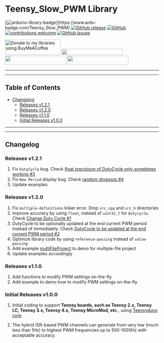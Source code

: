 # Teensy_Slow_PWM Library

[![arduino-library-badge](https://www.ardu-badge.com/badge/Teensy_Slow_PWM.svg?)](https://www.ardu-badge.com/Teensy_Slow_PWM)
[![GitHub release](https://img.shields.io/github/release/khoih-prog/Teensy_Slow_PWM.svg)](https://github.com/khoih-prog/Teensy_Slow_PWM/releases)
[![GitHub](https://img.shields.io/github/license/mashape/apistatus.svg)](https://github.com/khoih-prog/Teensy_Slow_PWM/blob/main/LICENSE)
[![contributions welcome](https://img.shields.io/badge/contributions-welcome-brightgreen.svg?style=flat)](#Contributing)
[![GitHub issues](https://img.shields.io/github/issues/khoih-prog/Teensy_Slow_PWM.svg)](http://github.com/khoih-prog/Teensy_Slow_PWM/issues)

<a href="https://www.buymeacoffee.com/khoihprog6" title="Donate to my libraries using BuyMeACoffee"><img src="https://cdn.buymeacoffee.com/buttons/v2/default-yellow.png" alt="Donate to my libraries using BuyMeACoffee" style="height: 50px !important;width: 181px !important;" ></a>
<a href="https://www.buymeacoffee.com/khoihprog6" title="Donate to my libraries using BuyMeACoffee"><img src="https://img.shields.io/badge/buy%20me%20a%20coffee-donate-orange.svg?logo=buy-me-a-coffee&logoColor=FFDD00" style="height: 20px !important;width: 200px !important;" ></a>
<a href="https://profile-counter.glitch.me/khoih-prog/count.svg" title="Total khoih-prog Visitor count"><img src="https://profile-counter.glitch.me/khoih-prog/count.svg" style="height: 30px;width: 200px;"></a>
<a href="https://profile-counter.glitch.me/khoih-prog-Teensy_Slow_PWM/count.svg" title="Teensy_Slow_PWM Visitor count"><img src="https://profile-counter.glitch.me/khoih-prog-Teensy_Slow_PWM/count.svg" style="height: 30px;width: 200px;"></a>


---
---

## Table of Contents

* [Changelog](#changelog)
  * [Releases v1.2.1](#releases-v121)
  * [Releases v1.2.0](#releases-v120)
  * [Releases v1.1.0](#releases-v110)
  * [Initial Releases v1.0.0](#Initial-Releases-v100)

---
---

## Changelog

### Releases v1.2.1

1. Fix `DutyCycle` bug. Check [float precisison of DutyCycle only sometimes working #3](https://github.com/khoih-prog/SAMD_Slow_PWM/issues/3)
2. Fix `New Period` display bug. Check [random dropouts #4](https://github.com/khoih-prog/SAMD_Slow_PWM/issues/4)
3. Update examples

### Releases v1.2.0

1. Fix `multiple-definitions` linker error. Drop `src_cpp` and `src_h` directories
2. Improve accuracy by using `float`, instead of `uint32_t` for `dutycycle`. Check [Change Duty Cycle #1](https://github.com/khoih-prog/ESP8266_PWM/issues/1#issuecomment-1024969658)
3. DutyCycle to be optionally updated at the end current PWM period instead of immediately. Check [DutyCycle to be updated at the end current PWM period #2](https://github.com/khoih-prog/ESP8266_PWM/issues/2)
4. Optimize library code by using `reference-passing` instead of `value-passing`
5. Add example [multiFileProject](examples/multiFileProject) to demo for multiple-file project
6. Update examples accordingly


### Releases v1.1.0

1. Add functions to modify PWM settings on-the-fly
2. Add example to demo how to modify PWM settings on-the-fly

### Initial Releases v1.0.0

1. Initial coding to support **Teensy boards, such as Teensy 2.x, Teensy LC, Teensy 3.x, Teensy 4.x, Teensy MicroMod, etc.**, using [Teensyduno core](https://www.pjrc.com/teensy/td_download.html)

2. The hybrid ISR-based PWM channels can generate from very low (much less than 1Hz) to highest PWM frequencies up to 500-1000Hz with acceptable accuracy.

